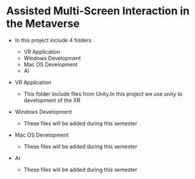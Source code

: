 # Assisted Multi-Screen Interaction in the Metaverse

* In this project include 4 folders
  
  * VR Application
  * Windows Development
  * Mac OS Development
  * AI

 
* VR Application
  - This folder include files from Unity.In this project we use unity to development of the XR 

* Windows Development
  - These files will be added during this semester
 
* Mac OS Development
  - These files will be added during this semester

* AI
  - These files will be added during this semester
